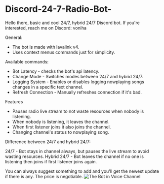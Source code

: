 # Discord-24-7-Radio-Bot-
Hello there, basic and cool 24/7, hybrid 24/7 Discord bot. If you're interested, reach me on Discord: voniha

General:
- The bot is made with lavalink v4.
- Uses context menus commands just for simplicity.

Available commands:
- Bot Latency - checks the bot's api latency.
- Change Mode - Switches modes between 24/7 and hybrid 24/7.
- Logging System - Enables or disables logging nowplaying songs changes in a specific text channel.
- Refresh Connection - Manually refreshes connection if it's bad.

Features
- Pauses radio live stream to not waste resources when nobody is listening.
- When nobody is listening, it leaves the channel.
- When first listener joins it also joins the channel.
- Changing channel's status to nowplaying song.

Difference between 24/7 and hybrid 24/7:

24/7 - Bot stays in channel always, but pauses the live stream to avoid wasting resources.
Hybrid 24/7 - Bot leaves the channel if no one is listening then joins if first listener joins again.

You can always suggest something to add and you'll get the newest update if there is any. The price is negotiable.
![The Bot in Voice Channel](https://imgur.com/a/PtuLTwu)
